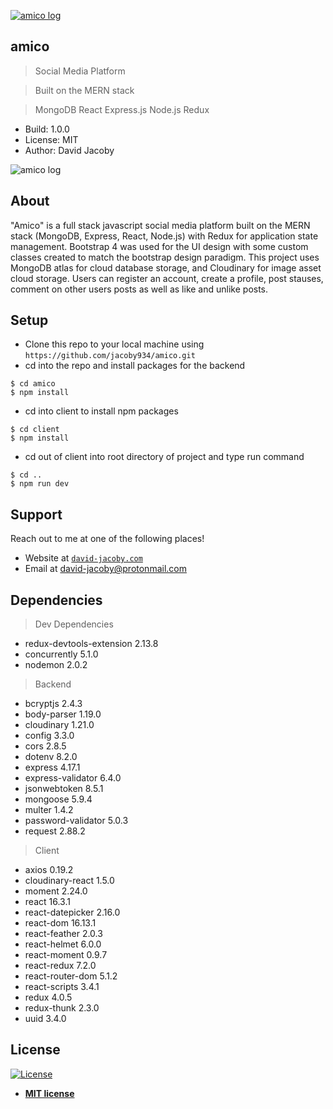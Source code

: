 <a href="https://amico-david-jacoby.herokuapp.com/"><img src="https://raw.githubusercontent.com/jacoby934/amico/master/client/src/components/assets/amico-logo.png" title="amico" alt="amico log"></a>

## amico

> Social Media Platform

> Built on the MERN stack

> MongoDB React Express.js Node.js Redux

- Build: 1.0.0
- License: MIT
- Author: David Jacoby

<img src="http://g.recordit.co/b582KgpAep.gif" title="amico" alt="amico log">

## About

"Amico" is a full stack javascript social media platform built on the MERN stack (MongoDB, Express, React, Node.js) with Redux for application state management. Bootstrap 4 was used for the UI design with some custom classes created to match the bootstrap design paradigm. This project uses MongoDB atlas for cloud database storage, and Cloudinary for image asset cloud storage. Users can register an account, create a profile, post stauses, comment on other users posts as well as like and unlike posts.

## Setup

- Clone this repo to your local machine using `https://github.com/jacoby934/amico.git`
- cd into the repo and install packages for the backend

```shell
$ cd amico
$ npm install
```

- cd into client to install npm packages

```shell
$ cd client
$ npm install
```

- cd out of client into root directory of project and type run command

```shell
$ cd ..
$ npm run dev
```

## Support

Reach out to me at one of the following places!

- Website at <a href="https://david-jacoby.com" target="_blank">`david-jacoby.com`</a>
- Email at david-jacoby@protonmail.com

## Dependencies

> Dev Dependencies

- redux-devtools-extension 2.13.8
- concurrently 5.1.0
- nodemon 2.0.2

> Backend

- bcryptjs 2.4.3
- body-parser 1.19.0
- cloudinary 1.21.0
- config 3.3.0
- cors 2.8.5
- dotenv 8.2.0
- express 4.17.1
- express-validator 6.4.0
- jsonwebtoken 8.5.1
- mongoose 5.9.4
- multer 1.4.2
- password-validator 5.0.3
- request 2.88.2

> Client

- axios 0.19.2
- cloudinary-react 1.5.0
- moment 2.24.0
- react 16.3.1
- react-datepicker 2.16.0
- react-dom 16.13.1
- react-feather 2.0.3
- react-helmet 6.0.0
- react-moment 0.9.7
- react-redux 7.2.0
- react-router-dom 5.1.2
- react-scripts 3.4.1
- redux 4.0.5
- redux-thunk 2.3.0
- uuid 3.4.0

## License

[![License](http://img.shields.io/:license-mit-blue.svg?style=flat-square)](http://badges.mit-license.org)

- **[MIT license](http://opensource.org/licenses/mit-license.php)**
